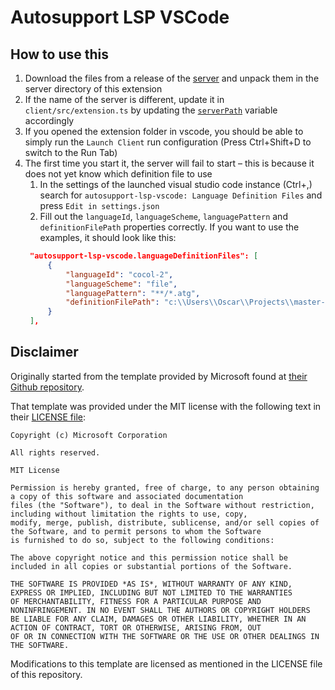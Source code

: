 # Autosupport LSP VSCode

## How to use this

1. Download the files from a release of the [server](https://github.com/AblingerOscar/autosupport-lsp-server/releases) and unpack them in the server directory of this extension
2. If the name of the server is different, update it in `client/src/extension.ts` by updating the [`serverPath`](https://github.com/AblingerOscar/autosupport-lsp-vscode/blob/7e5275512c6e43eca64bf3bf630b83b5e7c8a384/client/src/extension.ts#L22) variable accordingly
3. If you opened the extension folder in vscode, you should be able to simply run the `Launch Client` run configuration (Press Ctrl+Shift+D to switch to the Run Tab)
4. The first time you start it, the server will fail to start – this is because it does not yet know which definition file to use
   1. In the settings of the launched visual studio code instance (Ctrl+,) search for `autosupport-lsp-vscode: Language Definition Files` and press `Edit in settings.json`
   2. Fill out the `languageId`, `languageScheme`, `languagePattern` and `definitionFilePath` properties correctly. If you want to use the examples, it should look like this:
   ```json
    "autosupport-lsp-vscode.languageDefinitionFiles": [
        {
            "languageId": "cocol-2",
            "languageScheme": "file",
            "languagePattern": "**/*.atg",
            "definitionFilePath": "c:\\Users\\Oscar\\Projects\\master-thesis\\autosupport-lsp-vscode\\examples\\Cocol-2.def"
        }
    ],
   ```

## Disclaimer

Originally started from the template provided by Microsoft found at
[their Github repository](https://github.com/Microsoft/vscode-extension-samples/tree/master/lsp-sample).

That template was provided under the MIT license with the following
text in their [LICENSE file](https://github.com/microsoft/vscode-extension-samples/blob/master/LICENSE):

```
Copyright (c) Microsoft Corporation

All rights reserved. 

MIT License

Permission is hereby granted, free of charge, to any person obtaining a copy of this software and associated documentation 
files (the "Software"), to deal in the Software without restriction, including without limitation the rights to use, copy,
modify, merge, publish, distribute, sublicense, and/or sell copies of the Software, and to permit persons to whom the Software 
is furnished to do so, subject to the following conditions:

The above copyright notice and this permission notice shall be included in all copies or substantial portions of the Software.

THE SOFTWARE IS PROVIDED *AS IS*, WITHOUT WARRANTY OF ANY KIND, EXPRESS OR IMPLIED, INCLUDING BUT NOT LIMITED TO THE WARRANTIES
OF MERCHANTABILITY, FITNESS FOR A PARTICULAR PURPOSE AND NONINFRINGEMENT. IN NO EVENT SHALL THE AUTHORS OR COPYRIGHT HOLDERS 
BE LIABLE FOR ANY CLAIM, DAMAGES OR OTHER LIABILITY, WHETHER IN AN ACTION OF CONTRACT, TORT OR OTHERWISE, ARISING FROM, OUT 
OF OR IN CONNECTION WITH THE SOFTWARE OR THE USE OR OTHER DEALINGS IN THE SOFTWARE.
```

Modifications to this template are licensed as mentioned in the LICENSE file of this repository.
